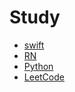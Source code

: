 # Study



- [swift](https://github.com/ljyKangaroo/Karo_Study/tree/master/swift)
- [RN](https://github.com/ljyKangaroo/Karo_Study/tree/master/RN)
- [Python](https://github.com/ljyKangaroo/Karo_Study/tree/master/Python)
- [LeetCode](https://github.com/ljyKangaroo/Karo_Study/tree/master/LeetCode)


